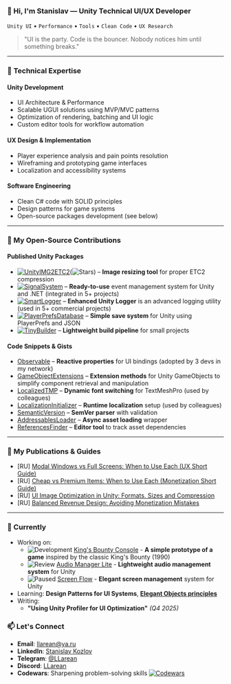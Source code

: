 ### 👋 Hi, I'm Stanislav — **Unity Technical UI/UX Developer** 
`Unity UI` • `Performance` • `Tools` • `Clean Code` • `UX Research`

> "UI is the party. Code is the bouncer. Nobody notices him until something breaks."  

---
### 🎯 **Technical Expertise**

#### **Unity Development**
  - UI Architecture & Performance  
  - Scalable UGUI solutions using MVP/MVC patterns  
  - Optimization of rendering, batching and UI logic  
  - Custom editor tools for workflow automation  

#### **UX Design & Implementation**  
  - Player experience analysis and pain points resolution  
  - Wireframing and prototyping game interfaces  
  - Localization and accessibility systems  

#### **Software Engineering**  
  - Clean C# code with SOLID principles  
  - Design patterns for game systems  
  - Open-source packages development (see below)

---
### 🚀 My Open-Source Contributions

####  **Published Unity Packages** 
- [![UnityIMG2ETC2](https://img.shields.io/badge/IMG2ETC2-000000?logo=unity)](https://github.com/LLarean/img2etc2)(![Stars](https://img.shields.io/github/stars/LLarean/img2etc2?style=flat)) – **Image resizing tool** for proper ETC2 compression  
- [![SignalSystem](https://img.shields.io/badge/SignalSystem-239120?logo=c-sharp)](https://github.com/LLarean/signal-system) – **Ready-to-use** event management system for Unity and .NET (integrated in 5+ projects)
- [![SmartLogger](https://img.shields.io/badge/SmartLogger-000000?logo=unity)](https://github.com/LLarean/unity-smart-logger) – **Enhanced Unity Logger** is an advanced logging utility (used in 5+ commercial projects)
- [![PlayerPrefsDatabase](https://img.shields.io/badge/PlayerPrefsDatabase-000000?logo=unity)](https://github.com/LLarean/unity-playerprefs-database) – **Simple save system** for Unity using PlayerPrefs and JSON
- [![TinyBuilder](https://img.shields.io/badge/TinyBuilder-000000?logo=unity)](https://github.com/LLarean/unity-tiny-builder)  – **Lightweight build pipeline** for small projects

####  **Code Snippets & Gists**
- [Observable](https://gist.github.com/LLarean/617d3f381f87d981766f14456f130df0) – **Reactive properties** for UI bindings (adopted by 3 devs in my network)
- [GameObjectExtensions](https://gist.github.com/LLarean/6f9c13504b76942b107da5e90251cf36) – **Extension methods** for Unity GameObjects to simplify component retrieval and manipulation
- [LocalizedTMP](https://gist.github.com/LLarean/0470e67c14834c3f48aa83d42d1ea411) – **Dynamic font switching** for TextMeshPro (used by colleagues)
- [LocalizationInitializer](https://gist.github.com/LLarean/41fec4b20fcaa7a80f93444d0cc9eecb) – **Runtime localization** setup (used by colleagues)
- [SemanticVersion](https://gist.github.com/LLarean/38b5e663c1f7b3065d5e886914717bba) – **SemVer parser** with validation
- [AddressablesLoader](https://gist.github.com/LLarean/bcb2bde1c636359a1c8c51bd4bbf4b33) – **Async asset loading** wrapper
- [ReferencesFinder](https://gist.github.com/LLarean/a90401328c7b68226f39dce617ed75a3) – **Editor tool** to track asset dependencies

---
### 📝 **My Publications & Guides**  
- [RU] [Modal Windows vs Full Screens: When to Use Each (UX Short Guide)](https://www.linkedin.com/posts/stanislav-kozlov-503b23347_ux-activity-7354406881626398720-_73W?utm_source=share&utm_medium=member_desktop&rcm=ACoAAFbXbRMBX7E3LEtpne7lmQKZvnwBdzR1uy4)  
- [RU] [Cheap vs Premium Items: When to Use Each (Monetization Short Guide)](https://www.linkedin.com/posts/stanislav-kozlov-503b23347_monetization-activity-7355116409481297920-AiCl?utm_source=share&utm_medium=member_desktop&rcm=ACoAAFbXbRMBX7E3LEtpne7lmQKZvnwBdzR1uy4)
- [RU] [UI Image Optimization in Unity: Formats, Sizes and Compression](https://www.linkedin.com/posts/stanislav-kozlov-503b23347_ui-optimization-unity3d-activity-7356325117045403648-O_QR?utm_source=share&utm_medium=member_desktop&rcm=ACoAAFbXbRMBX7E3LEtpne7lmQKZvnwBdzR1uy4)
- [RU] [Balanced Revenue Design: Avoiding Monetization Mistakes](https://www.linkedin.com/posts/stanislav-kozlov-503b23347_monetization-gamedev-mobilegames-activity-7358112379575910401-2UHd?utm_source=share&utm_medium=member_desktop&rcm=ACoAAFbXbRMBX7E3LEtpne7lmQKZvnwBdzR1uy4)

---
### **📌 Currently**  
- Working on:
	- ![Development](https://img.shields.io/badge/status-in_development-blue) [King's Bounty Console](https://github.com/LLarean/kings-bounty-console) - **A simple prototype of a game** inspired by the classic King's Bounty (1990)
 	- ![Review](https://img.shields.io/badge/status-under_review-orange) [Audio Manager Lite](https://github.com/LLarean/audiomanager-lite) - **Lightweight audio management system** for Unity  
	- ![Paused](https://img.shields.io/badge/status-paused-yellow) [Screen Flow](https://github.com/LLarean/screen-flow) - **Elegant screen management** system for Unity  
- Learning: **Design Patterns for UI Systems**, **[Elegant Objects principles](https://www.elegantobjects.org/)**  
- Writing: 
	- **"Using Unity Profiler for UI Optimization"** *(Q4 2025)*

### 📫 **Let's Connect**  
- **Email**: [llarean@ya.ru](mailto:llarean@ya.ru) 
- **LinkedIn**: [Stanislav Kozlov](https://www.linkedin.com/in/stanislav-kozlov-503b23347/)
- **Telegram**: [@LLarean](https://t.me/llarean) 
- **Discord**: [LLarean](https://discord.com/users/250411256639389708) 
- **Codewars**: Sharpening problem-solving skills [![Codewars](https://www.codewars.com/users/LLarean/badges/micro)](https://www.codewars.com/users/LLarean)  

